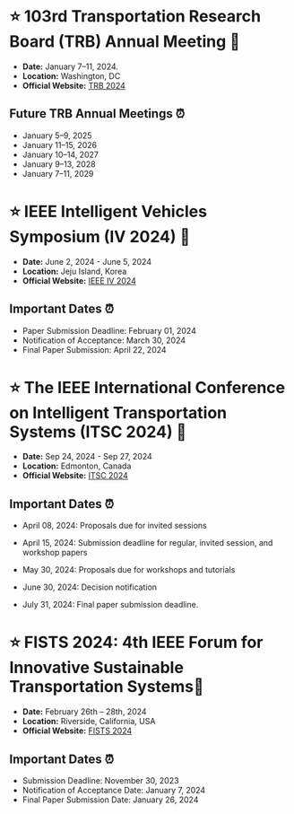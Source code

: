 # :star: 103rd Transportation Research Board (TRB) Annual Meeting 🚗

- **Date:**  January 7–11, 2024. 
- **Location:** Washington, DC
- **Official Website:** [TRB 2024](https://www.trb.org/AnnualMeeting/AnnualMeeting.aspx)

## Future TRB Annual Meetings ⏰

- January 5–9, 2025
- January 11–15, 2026
- January 10–14, 2027
- January 9–13, 2028
- January 7–11, 2029




# :star: IEEE Intelligent Vehicles Symposium (IV 2024) 🚗

- **Date:** June 2, 2024 - June 5, 2024
- **Location:** Jeju Island, Korea
- **Official Website:** [IEEE IV 2024](https://ieee-iv.org/2024/)

## Important Dates ⏰

- Paper Submission Deadline: February 01, 2024
- Notification of Acceptance: March 30, 2024
- Final Paper Submission: April 22, 2024


 # :star: The IEEE International Conference on Intelligent Transportation Systems (ITSC 2024) 🚗

- **Date:**  Sep 24, 2024 - Sep 27, 2024
- **Location:**  Edmonton, Canada
- **Official Website:** [ITSC 2024](https://ieee-itsc.org/2024/)

## Important Dates ⏰

- April 08, 2024: Proposals due for invited sessions
  
- April 15, 2024: Submission deadline for regular, invited session, and workshop papers
  
- May 30, 2024: Proposals due for workshops and tutorials
  
- June 30, 2024: Decision notification
  
- July 31, 2024: Final paper submission deadline.


# :star: FISTS 2024: 4th IEEE Forum for Innovative Sustainable Transportation Systems🚗

- **Date:** February 26th – 28th, 2024
- **Location:** Riverside, California, USA
- **Official Website:** [FISTS 2024](https://ieee-fists.org/2024/)

## Important Dates ⏰

- Submission Deadline: November 30, 2023
- Notification of Acceptance Date: January 7, 2024
- Final Paper Submission Date: January 26, 2024


